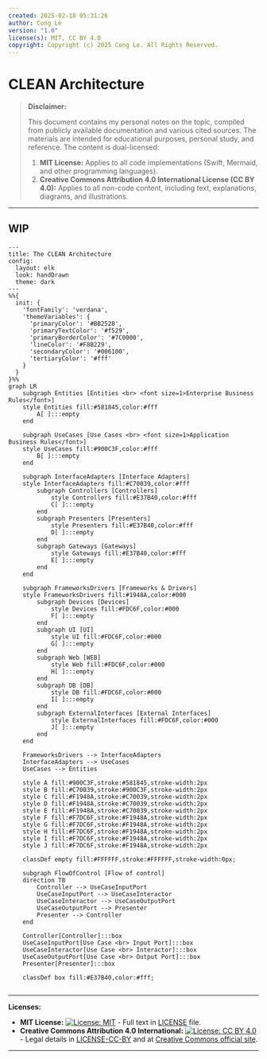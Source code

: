 ```yaml
---
created: 2025-02-18 05:31:26
author: Cong Le
version: "1.0"
license(s): MIT, CC BY 4.0
copyright: Copyright (c) 2025 Cong Le. All Rights Reserved.
---
```




# CLEAN Architecture
> **Disclaimer:**
>
> This document contains my personal notes on the topic,
> compiled from publicly available documentation and various cited sources.
> The materials are intended for educational purposes, personal study, and reference.
> The content is dual-licensed:
> 1. **MIT License:** Applies to all code implementations (Swift, Mermaid, and other programming languages).
> 2. **Creative Commons Attribution 4.0 International License (CC BY 4.0):** Applies to all non-code content, including text, explanations, diagrams, and illustrations.
---

## WIP

```mermaid
---
title: The CLEAN Architecture
config:
  layout: elk
  look: handDrawn
  theme: dark
---
%%{
  init: {
    'fontFamily': 'verdana',
    'themeVariables': {
      'primaryColor': '#BB2528',
      'primaryTextColor': '#f529',
      'primaryBorderColor': '#7C0000',
      'lineColor': '#F8B229',
      'secondaryColor': '#006100',
      'tertiaryColor': '#fff'
    }
  }
}%%
graph LR
    subgraph Entities [Entities <br> <font size=1>Enterprise Business Rules</font>]
    style Entities fill:#581845,color:#fff
        A[ ]:::empty
    end

    subgraph UseCases [Use Cases <br> <font size=1>Application Business Rules</font>]
    style UseCases fill:#900C3F,color:#fff
        B[ ]:::empty
    end

    subgraph InterfaceAdapters [Interface Adapters]
    style InterfaceAdapters fill:#C70039,color:#fff
        subgraph Controllers [Controllers]
            style Controllers fill:#E37B40,color:#fff
            C[ ]:::empty
        end
        subgraph Presenters [Presenters]
            style Presenters fill:#E37B40,color:#fff
            D[ ]:::empty
        end
        subgraph Gateways [Gateways]
            style Gateways fill:#E37B40,color:#fff
            E[ ]:::empty
        end
    end

    subgraph FrameworksDrivers [Frameworks & Drivers]
    style FrameworksDrivers fill:#1948A,color:#000
        subgraph Devices [Devices]
            style Devices fill:#FDC6F,color:#000
            F[ ]:::empty
        end
        subgraph UI [UI]
            style UI fill:#FDC6F,color:#000
            G[ ]:::empty
        end
        subgraph Web [WEB]
            style Web fill:#FDC6F,color:#000
            H[ ]:::empty
        end
        subgraph DB [DB]
            style DB fill:#FDC6F,color:#000
            I[ ]:::empty
        end
        subgraph ExternalInterfaces [External Interfaces]
            style ExternalInterfaces fill:#FDC6F,color:#000
            J[ ]:::empty
        end
    end

    FrameworksDrivers --> InterfaceAdapters
    InterfaceAdapters --> UseCases
    UseCases --> Entities

    style A fill:#900C3F,stroke:#581845,stroke-width:2px
    style B fill:#C70039,stroke:#900C3F,stroke-width:2px
    style C fill:#F1948A,stroke:#C70039,stroke-width:2px
    style D fill:#F1948A,stroke:#C70039,stroke-width:2px
    style E fill:#F1948A,stroke:#C70039,stroke-width:2px
    style F fill:#F7DC6F,stroke:#F1948A,stroke-width:2px
    style G fill:#F7DC6F,stroke:#F1948A,stroke-width:2px
    style H fill:#F7DC6F,stroke:#F1948A,stroke-width:2px
    style I fill:#F7DC6F,stroke:#F1948A,stroke-width:2px
    style J fill:#F7DC6F,stroke:#F1948A,stroke-width:2px

    classDef empty fill:#FFFFFF,stroke:#FFFFFF,stroke-width:0px;

    subgraph FlowOfControl [Flow of control]
    direction TB
        Controller --> UseCaseInputPort
        UseCaseInputPort --> UseCaseInteractor
        UseCaseInteractor --> UseCaseOutputPort
        UseCaseOutputPort --> Presenter
        Presenter --> Controller
    end

    Controller[Controller]:::box
    UseCaseInputPort[Use Case <br> Input Port]:::box
    UseCaseInteractor[Use Case <br> Interactor]:::box
    UseCaseOutputPort[Use Case <br> Output Port]:::box
    Presenter[Presenter]:::box

    classDef box fill:#E37B40,color:#fff;
    
```


---
**Licenses:**

- **MIT License:**  [![License: MIT](https://img.shields.io/badge/License-MIT-yellow.svg)](LICENSE) - Full text in [LICENSE](LICENSE) file.
- **Creative Commons Attribution 4.0 International:** [![License: CC BY 4.0](https://licensebuttons.net/l/by/4.0/88x31.png)](LICENSE-CC-BY) - Legal details in [LICENSE-CC-BY](LICENSE-CC-BY) and at [Creative Commons official site](http://creativecommons.org/licenses/by/4.0/).

---